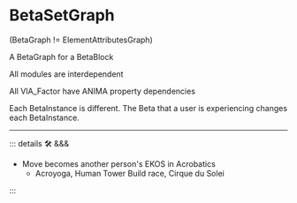 # <beta>BetaSetGraph</beta>

(BetaGraph != ElementAttributesGraph)

A BetaGraph for a BetaBlock

All modules are interdependent

All VIA_Factor have ANIMA property dependencies

Each BetaInstance is different. The Beta that a user is experiencing changes each BetaInstance.

---

<!-- =================================================== -->
<!-- =================================================== -->
<!-- =================================================== -->
<!-- =================================================== -->
<!-- =================================================== -->
::: details 🛠 &&&

- Move becomes another person's EKOS in Acrobatics
    - Acroyoga, Human Tower Build race, Cirque du Solei

:::
